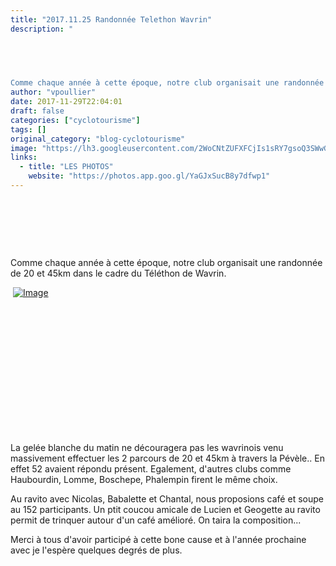 ```yaml
---
title: "2017.11.25 Randonnée Telethon Wavrin"
description: " 

 

  

Comme chaque année à cette époque, notre club organisait une randonnée de 20 et 45km dans le cadre du Téléthon de Wavrin."
author: "vpoullier"
date: 2017-11-29T22:04:01
draft: false
categories: ["cyclotourisme"]
tags: []
original_category: "blog-cyclotourisme"
image: "https://lh3.googleusercontent.com/2WoCNtZUFXFCjIs1sRY7gsoQ3SWwGIbjX03yuTsA_qJlzdwIliFOvvqvJGd3uzVAvBxKIompbN0Oc_7DoUgKkNCpedUAjAkcU74ZvolSDTjq2MMF90PTcvxPY9iyPBF2adQUffQlxwLnIuJpFRx1UnvELs9lJKHyolo66MwKrYRqjqTvVXabAlnO6RZg0uJ4UPoEnwvZj-ZhSjovupT--09M7CDizsRPG2OGYKHmhT0Vm2v953liuoL6jpC3EaG-qn5DKmpZsBnf6hmCcfSOfOygd9F_NPkjglR1mNqMVguwv17UyQsB_X8bo4wi7TZ9lXRvCUSJUz5yd6btfU3IKJc26YprC-yz6l4W8Vj05UqXTz_TEShzNwYorGXR8EpWBFcw--2tpzOijGFhYvMGus5jIZl0kC05X-SEFc7TWXRG_JjHLB8Es8oW197b5JB_zJMzw6mnrpXm-DWxYQwuyOgL5t13mGxW0zzX-ayvY0oLqdLJIOuth1UXJYpSHkas1HU3_wvxdWFqotSvseTPYHyFn3W7KQVG6Miwtde5NBeNcm64uAhXi2c0N4SIFY6BZq_Yi5CDT3AxIwsiczj-zR2QPQst1dp7dYvxCaDe0d7i97hSO0hla3P0h3VQ-BKmwG9s7_t6Nt35muFJqO60wpCsO_sLJGu98hDv=w1228-h922-no"
links:
  - title: "LES PHOTOS"
    website: "https://photos.app.goo.gl/YaGJxSucB8y7dfwp1"
---
```


&nbsp;

&nbsp;

&nbsp;&nbsp;

Comme chaque année à cette époque, notre club organisait une randonnée de 20 et 45km dans le cadre du Téléthon de Wavrin.

<!--more-->

&nbsp;[![Image](https://lh3.googleusercontent.com/5x-CyVBhYDgfMON5Q1HueOrBLsi4xY5p5JopDAzqLPiw77NAxJjCBPLJi3T0mHT9rTLmOb5JCJ3Yu35IaYhFzDpR_CRfWV9zXCQeymg67PbYF-xsKPqvT7uwO4BqpSW0ZEg7TkD9bkjGTTtjfs927Q9uaIQyP7Rc0fTdyhGMwbR_P8fAq29dsZIphjd7gfWH_HyagE4zcs7IMcP3g6wc2vpRxrSjs7gQH6CbCaG36wtKBp-kDKFKT6xUeXKgupgqp0eUVgVCpTi-ZQRtP2tub2OoQLXF92DuRc55FuryuPTkA7AgdwEsXZSUc2iW5IgSn6SD1-dxXg0LvvTPCE9E7sicPvxUcYzoC6pTu4VXZh0Is5sbF56dqAwTQk-LM1XwOlOmqt1i9qRelajGgeDOvyxHUzhhs2qre-Q4kaVaTKQ0ukjMogGgp4-5ayTCLV5ncrKfe0FdxYt7f_7zNySaFItJhJ9QFRTZ3bbGQxn_je9ebd9Nld3yuba5MLpUlapF_WGVq74rJAGukIlkq4vYokiidCjEE9Kb2eXz4o3ypt3jhigsSNIivPG-CnjahPjZN59Q84XcOH54g9CGl3jkd_sJtz92xDp6CxmrknwrAUe_5n32v-cS3m2lOBQZmSXNPpQq5B0K7AvlKEZ2UoO4LMVfUXlfhhhjvg=w1027-h770-no)](https://lh3.googleusercontent.com/JR0lAhr9BncshgOZq8NJWzMh4KDKLiWo4VmNkytCRfdA7pN7zmUjHC3Hh4etsXMHBM9ZPwvbJ7_pErV9uQMpRJU9nst2ets3V9k2ElittT6DKPye1E_FcJU-3EXxfcIMlfSxZNCnQf3aUgN9rDfW4Nd__ndcdoY0IESsckBa-s3EQ8TUwudDA7Cf8lUadKZ25ichldnx0LMp4wWr7YKfoUyMC79BGWW3xwb5rqO8SSI3OIOnMufK91d1V2SuC9chGQTuveroGbJ-oX4JVh9G4G2WP-QRDJbqF3WYwG_9ZMoUGYcJptcJsH2znQiFYQugwoY1co9QBhsbU-Jy9CuRyNCs43xFQAgT2LIsckrKvuB7GzXnt9RyYANPWseFYdFdS_bjrm5CF2JKB5Gz9MFRTtn4gS2B2fWQbCM5JM-lQhiULsjbNxGkwAeTP5t5_lzthNaP28AJQ3MqnXcEvIG7GEIqTGP_6C37AZNeRGhxYf_FE6HZOISA4eVQn3a6ydH4UuaNQHOY9ybswqbRszHCThrqCacjSC_m1jpqOwgZklCiUDbpHuaQBA205zTyXATKPP-Ti88NxWCw-tdAgleo3dbkgg6s03pjSzqWZre9uJ8=w1027-h770-no)

&nbsp;

&nbsp;

&nbsp;

&nbsp;

&nbsp;

&nbsp;

&nbsp;

La gelée blanche du matin ne découragera pas les wavrinois venu massivement effectuer les 2 parcours de 20 et 45km à travers la Pévèle.. En effet 52 avaient répondu présent. Egalement, d'autres clubs comme Haubourdin, Lomme, Boschepe, Phalempin firent le même choix.

Au ravito avec Nicolas, Babalette et Chantal, nous proposions café et soupe au 152 participants. Un ptit coucou amicale de Lucien et Geogette au ravito permit de trinquer autour d'un café amélioré. On taira la composition...&nbsp;

Merci à tous d'avoir participé à cette bone cause et à l'année prochaine avec je l'espère quelques degrés de plus.